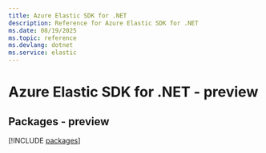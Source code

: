 ```yaml
---
title: Azure Elastic SDK for .NET
description: Reference for Azure Elastic SDK for .NET
ms.date: 08/19/2025
ms.topic: reference
ms.devlang: dotnet
ms.service: elastic
---
```

# Azure Elastic SDK for .NET - preview
## Packages - preview
[!INCLUDE [packages](elastic-index.md)]